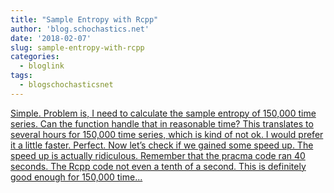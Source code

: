 ```yaml
---
title: "Sample Entropy with Rcpp"
author: 'blog.schochastics.net'
date: '2018-02-07'
slug: sample-entropy-with-rcpp
categories:
  - bloglink
tags:
  - blogschochasticsnet
---
```


[Simple. Problem is, I need to calculate the sample entropy of 150,000 time series. Can the function handle that in reasonable time? This translates to several hours for 150,000 time series, which is kind of not ok. I would prefer it a little faster. Perfect. Now let’s check if we gained some speed up. The speed up is actually ridiculous. Remember that the pracma code ran 40 seconds. The Rcpp code not even a tenth of a second. This is definitely good enough for 150,000 time...<click to read more>](http://blog.schochastics.net/post/sample-entropy-with-rcpp/)

